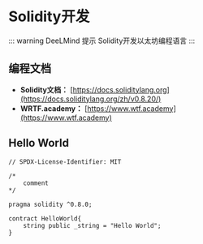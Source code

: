 # Solidity开发

::: warning DeeLMind 提示
Solidity开发以太坊编程语言
:::

## 编程文档

- **Solidity文档：** [https://docs.soliditylang.org](https://docs.soliditylang.org/zh/v0.8.20/)
- **WRTF.academy：** [https://www.wtf.academy](https://www.wtf.academy)

## Hello World

```solidity
// SPDX-License-Identifier: MIT

/*
    comment
*/

pragma solidity ^0.8.0;

contract HelloWorld{
    string public _string = "Hello World";
}
```

<DocsAD/>